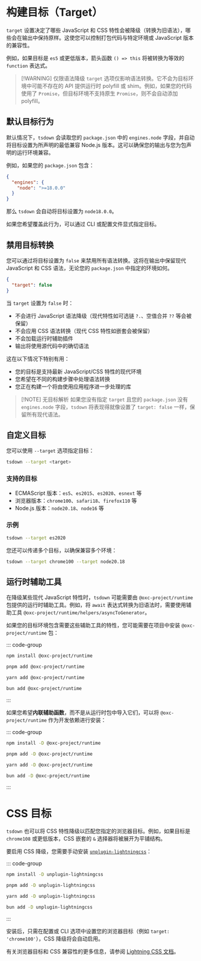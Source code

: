 # 构建目标（Target）

`target` 设置决定了哪些 JavaScript 和 CSS 特性会被降级（转换为旧语法），哪些会在输出中保持原样。这使您可以控制打包代码与特定环境或 JavaScript 版本的兼容性。

例如，如果目标是 `es5` 或更低版本，箭头函数 `() => this` 将被转换为等效的 `function` 表达式。

> [!WARNING] 仅限语法降级
> `target` 选项仅影响语法转换。它不会为目标环境中可能不存在的 API 提供运行时 polyfill 或 shim。例如，如果您的代码使用了 `Promise`，但目标环境不支持原生 `Promise`，则不会自动添加 polyfill。

## 默认目标行为

默认情况下，`tsdown` 会读取您的 `package.json` 中的 `engines.node` 字段，并自动将目标设置为所声明的最低兼容 Node.js 版本。这可以确保您的输出与您为包声明的运行环境兼容。

例如，如果您的 `package.json` 包含：

```json
{
  "engines": {
    "node": ">=18.0.0"
  }
}
```

那么 `tsdown` 会自动将目标设置为 `node18.0.0`。

如果您希望覆盖此行为，可以通过 CLI 或配置文件显式指定目标。

## 禁用目标转换

您可以通过将目标设置为 `false` 来禁用所有语法转换。这将在输出中保留现代 JavaScript 和 CSS 语法，无论您的 `package.json` 中指定的环境如何。

```json
{
  "target": false
}
```

当 `target` 设置为 `false` 时：
- 不会进行 JavaScript 语法降级（现代特性如可选链 `?.`、空值合并 `??` 等会被保留）
- 不会应用 CSS 语法转换（现代 CSS 特性如嵌套会被保留）
- 不会加载运行时辅助插件
- 输出将使用源代码中的确切语法

这在以下情况下特别有用：
- 您的目标是支持最新 JavaScript/CSS 特性的现代环境
- 您希望在不同的构建步骤中处理语法转换
- 您正在构建一个将由使用应用程序进一步处理的库

> [!NOTE] 无目标解析
> 如果您没有指定 `target` 且您的 `package.json` 没有 `engines.node` 字段，`tsdown` 将表现得就像设置了 `target: false` 一样，保留所有现代语法。

## 自定义目标

您可以使用 `--target` 选项指定目标：

```bash
tsdown --target <target>
```

### 支持的目标

- ECMAScript 版本：`es5`、`es2015`、`es2020`、`esnext` 等
- 浏览器版本：`chrome100`、`safari18`、`firefox110` 等
- Node.js 版本：`node20.18`、`node16` 等

### 示例

```bash
tsdown --target es2020
```

您还可以传递多个目标，以确保兼容多个环境：

```bash
tsdown --target chrome100 --target node20.18
```

## 运行时辅助工具

在降级某些现代 JavaScript 特性时，`tsdown` 可能需要由 `@oxc-project/runtime` 包提供的运行时辅助工具。例如，将 `await` 表达式转换为旧语法时，需要使用辅助工具 `@oxc-project/runtime/helpers/asyncToGenerator`。

如果您的目标环境包含需要这些辅助工具的特性，您可能需要在项目中安装 `@oxc-project/runtime` 包：

::: code-group

```sh [npm]
npm install @oxc-project/runtime
```

```sh [pnpm]
pnpm add @oxc-project/runtime
```

```sh [yarn]
yarn add @oxc-project/runtime
```

```sh [bun]
bun add @oxc-project/runtime
```

:::

如果您希望**内联辅助函数**，而不是从运行时包中导入它们，可以将 `@oxc-project/runtime` 作为开发依赖进行安装：

::: code-group

```sh [npm]
npm install -D @oxc-project/runtime
```

```sh [pnpm]
pnpm add -D @oxc-project/runtime
```

```sh [yarn]
yarn add -D @oxc-project/runtime
```

```sh [bun]
bun add -D @oxc-project/runtime
```

:::

# CSS 目标

`tsdown` 也可以将 CSS 特性降级以匹配您指定的浏览器目标。例如，如果目标是 `chrome108` 或更低版本，CSS 嵌套的 `&` 选择器将被展开为平铺结构。

要启用 CSS 降级，您需要手动安装 [`unplugin-lightningcss`](https://github.com/unplugin/unplugin-lightningcss)：

::: code-group

```sh [npm]
npm install -D unplugin-lightningcss
```

```sh [pnpm]
pnpm add -D unplugin-lightningcss
```

```sh [yarn]
yarn add -D unplugin-lightningcss
```

```sh [bun]
bun add -D unplugin-lightningcss
```

:::

安装后，只需在配置或 CLI 选项中设置您的浏览器目标（例如 `target: 'chrome100'`），CSS 降级将会自动启用。

有关浏览器目标和 CSS 兼容性的更多信息，请参阅 [Lightning CSS 文档](https://lightningcss.dev/)。
